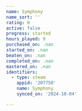 ```yaml
---
name: Symphony
name_sort: ''
rating: 0
active: false
progress: started
hours_played: 9
purchased_on: .nan
started_on: .nan
beaten_on: .nan
completed_on: .nan
mastered_on: .nan
identifiers:
  - type: steam
    appid: '207750'
    name: Symphony
    synced_on: '2024-10-04'

---
```

